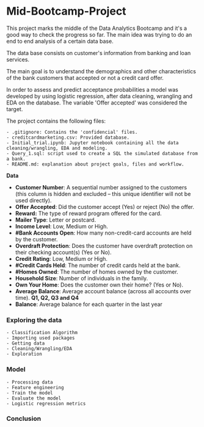 # Mid-Bootcamp-Project

This project marks the middle of the Data Analytics Bootcamp and it's a good way to check the progress so far. The main idea was trying to do an end to end analysis of a certain data base.

The data base consists on customer's information from banking and loan services.

The main goal is to understand the demographics and other characteristics of the bank customers that accepted or not a credit card offer.

In order to assess and predict acceptance probabilities a model was developed by using logistic regression, after data cleaning, wrangling and EDA on the database. The variable 'Offer accepted' was considered the target.

The project contains the following files:

    - .gitignore: Contains the 'confidencial' files.
    - creditcardmarketing.csv: Provided database. 
    - Initial_trial.ipynb: Jupyter notebook containing all the data cleaning/wrangling, EDA and modeling.
    - Query_1.sql: script used to create a SQL the simulated database from a bank.
    - README.md: explanation about project goals, files and workflow.

**Data**

- **Customer Number**: A sequential number assigned to the customers (this column is hidden and excluded – this unique identifier will not be used directly).
- **Offer Accepted**: Did the customer accept (Yes) or reject (No) the offer. 
- **Reward:** The type of reward program offered for the card.
- **Mailer Type**: Letter or postcard.
- **Income Level**: Low, Medium or High.
- **#Bank Accounts Open**: How many non-credit-card accounts are held by the customer.
- **Overdraft Protection**: Does the customer have overdraft protection on their checking account(s) (Yes or No).
- **Credit Rating**: Low, Medium or High.
- **#Credit Cards Held**: The number of credit cards held at the bank.
- **#Homes Owned**: The number of homes owned by the customer.
- **Household Size**: Number of individuals in the family.
- **Own Your Home**: Does the customer own their home? (Yes or No).
- **Average Balance**: Average account balance (across all accounts over time). **Q1, Q2, Q3 and Q4**
- **Balance**: Average balance for each quarter in the last year

### Exploring the data

    - Classification Algorithm
    - Importing used packages
    - Getting data
    - Cleaning/Wrangling/EDA
    - Exploration

### Model

    - Processing data
    - Feature engineering
    - Train the model
    - Evaluate the model
    - Logistic regression metrics

### Conclusion